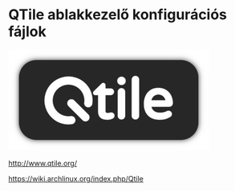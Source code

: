 # QTile ablakkezelő konfigurációs fájlok

![QTile](img/qtilelogo.png "QTile ablakkazelő")

http://www.qtile.org/

https://wiki.archlinux.org/index.php/Qtile
